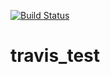 [![Build Status](https://travis-ci.org/enotowombat/travis_test.svg?branch=master)](https://travis-ci.org/enotowombat/travis_test)
# travis_test

